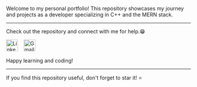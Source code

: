 Welcome to my personal portfolio! This repository showcases my journey and projects as a developer specializing in C++ and the MERN stack.

---

Check out the repository and connect with me for help.😁
<p align="left">
<a href="https://www.linkedin.com/in/khushi-srivastava-ab029621b/"><img src="https://github.com/TheDudeThatCode/TheDudeThatCode/blob/master/Assets/Linkedin.svg" alt="Linkedin Logo" width="32"></a>&nbsp;&nbsp;&nbsp;
<a href="mailto:srivastavakhushi582@gmail.com"><img src="https://github.com/TheDudeThatCode/TheDudeThatCode/blob/master/Assets/Gmail.svg" alt="Gmail logo" height="32"></a>&nbsp;&nbsp;&nbsp;
</p>

Happy learning and coding!

---

If you find this repository useful, don't forget to star it! ⭐️

